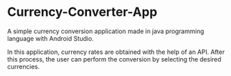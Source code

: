 # Currency-Converter-App
A simple currency conversion application made in java programming language with Android Studio.

In this application, currency rates are obtained with the help of an API. After this process, the user can perform the conversion by selecting the desired currencies.
